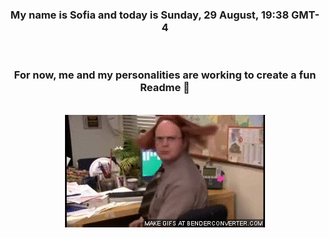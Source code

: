 


<div align="center">
<h3 >My name is Sofia and today is Sunday, 29 August, 19:38 GMT-4</h3><br>
<h3 >For now, me and my personalities are working to create a fun Readme 👋
</h3><br>
<img src='img/dwight.gif' alt='working...'/>
</div>
